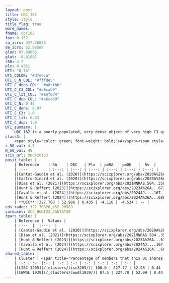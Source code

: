 ```yaml
---
layout: post
title: UBC 162
style: style
title_flag: true
more_names: 
fname: ubc162
fov: 0.157
ra_icrs: 327.76826
de_icrs: 52.98589
glon: 97.69066
glat: -0.81097
r50: 4.7
plx: 0.4351
UTI: "0.74"
UTI_COLOR: "#d7eeca"
UTI_C_N_COL: "#fffde5"
UTI_C_dens_COL: "#a8cfbb"
UTI_C_C3_COL: "#a6cab9"
UTI_C_lit_COL: "#eef8d4"
UTI_C_dup_COL: "#a6cab9"
UTI_C_N: 0.48
UTI_C_dens: 0.97
UTI_C_C3: 1.0
UTI_C_lit: 0.62
UTI_C_dup: 1.0
UTI_summary: |
    UBC 162 is a poorly populated, very dense object of very high C3 quality. It is moderately studied in the literature. This object shares a large percentage of members with 2 later reported entries.
class3: |
    <span style="color: green; font-weight: bold;">A</span><span style="color: green; font-weight: bold;">A</span>
r_50_val: 4.7
N_50_val: 48
scix_url: UBC%20162
posit_table: |
    | Reference    | RA    | DEC   | Plx  | pmRA  | pmDE   |  Rv  |
    | :---         | :---: | :---: | :---: | :---: | :---: | :---: |
    |[Cantat-Gaudin et al. (2020)](https://scixplorer.org/abs/2020A%26A...640A...1C) | 327.751 | 52.982 | 0.42 | -4.086 | -4.51 | -- |
    |[Castro-Ginard et al. (2020)](https://scixplorer.org/abs/2020A%26A...635A..45C) | 327.744 | 52.992 | 0.427 | -4.088 | -4.514 | -- |
    |[Dias et al. (2021)](https://scixplorer.org/abs/2021MNRAS.504..356D) | 327.786 | 53.008 | 0.418 | -4.097 | -4.511 | -- |
    |[Hunt & Reffert (2023)](https://scixplorer.org/abs/2023A%26A...673A.114H) | 327.771 | 52.973 | 0.441 | -4.108 | -4.532 | -31.635 |
    |[Cavallo et al. (2024)](https://scixplorer.org/abs/2024AJ....167...12C) | 327.798 | 53.012 | 0.442 | -- | -- | -- |
    |[Hunt & Reffert (2024)](https://scixplorer.org/abs/2024A%26A...686A..42H) | 327.771 | 52.973 | 0.441 | -4.108 | -4.532 | -31.635 |
    | **UCC** |327.768 | 52.986 | 0.435 | -4.118 | -4.534 | -- | 
cds_radec: 327.76826,+52.98589
carousel: UCC_HUNT23_CANTAT20
fpars_table: |
    | Reference |  Values |
    | :---  |  :---:  |
    | [Cantat-Gaudin et al. (2020)](https://scixplorer.org/abs/2020A%26A...640A...1C) | `AVNN=1.45, DMNN=11.78, AgeNN=8.34` |
    | [Dias et al. (2021)](https://scixplorer.org/abs/2021MNRAS.504..356D) | `Av=1.912, Dist=2062, logage=8.276, [Fe/H]=0.161` |
    | [Hunt & Reffert (2023)](https://scixplorer.org/abs/2023A%26A...673A.114H) | `AV50=1.776, diffAV50=2.021, MOD50=11.629, logAge50=7.753` |
    | [Cavallo et al. (2024)](https://scixplorer.org/abs/2024AJ....167...12C) | `AV50=2.01, dMod50=11.67, logAge50=7.7, [Fe/H]50=0.12` |
    | [Hunt & Reffert (2024)](https://scixplorer.org/abs/2024A%26A...686A..42H) | `MassJ=514.767` |
shared_table: |
    | Cluster | <span title="Percentage of members that this OC shares with the ones listed">%</span>   | RA   | DEC   | Plx   | pmRA  | pmDE  | Rv | UTI |
    | :-: | :-: |:-: | :-: | :-: | :-: | :-: | :-: | :-: |
    |[LISC 3205](/_clusters/lisc3205/)| 100.0 | 327.77 | 52.98 | 0.44 | -4.12 | -4.54 | -31.64 |0.13 |
    |[CWWDL 1939](/_clusters/cwwdl1939/)| 87.5 | 327.78 | 52.99 | 0.44 | -4.13 | -4.53 | -- |0.0 |
---
```

